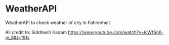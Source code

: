 # WeatherAPI
WeatherAPI to check weather of city in Fahrenheit

All credit to:  Siddhesh Kadam
https://www.youtube.com/watch?v=lcWfSn6-m_8&t=151s
